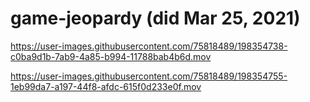 # game-jeopardy (did Mar 25, 2021)

https://user-images.githubusercontent.com/75818489/198354738-c0ba9d1b-7ab9-4a85-b994-11788bab4b6d.mov

https://user-images.githubusercontent.com/75818489/198354755-1eb99da7-a197-44f8-afdc-615f0d233e0f.mov

